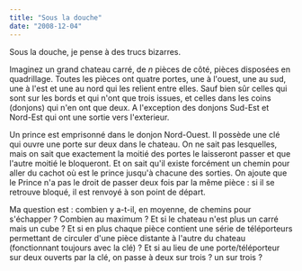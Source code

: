 ```yaml
---
title: "Sous la douche"
date: "2008-12-04"
---
```


Sous la douche, je pense à des trucs bizarres.

Imaginez un grand chateau carré, de _n_ pièces de côté, pièces disposées en quadrillage. Toutes les pièces ont quatre portes, une à l'ouest, une au sud, une à l'est et une au nord qui les relient entre elles. Sauf bien sûr celles qui sont sur les bords et qui n'ont que trois issues, et celles dans les coins (donjons) qui n'en ont que deux. A l'exception des donjons Sud-Est et Nord-Est qui ont une sortie vers l'exterieur.

Un prince est emprisonné dans le donjon Nord-Ouest. Il possède une clé qui ouvre une porte sur deux dans le chateau. On ne sait pas lesquelles, mais on sait que exactement la moitié des portes le laisseront passer et que l'autre moitié le bloqueront. Et on sait qu'il existe forcément un chemin pour aller du cachot où est le prince jusqu'à chacune des sorties. On ajoute que le Prince n'a pas le droit de passer deux fois par la même pièce : si il se retrouve bloqué, il est renvoyé à son point de départ.

Ma question est : combien y a-t-il, en moyenne, de chemins pour s'échapper ? Combien au maximum ? Et si le chateau n'est plus un carré mais un cube ? Et si en plus chaque pièce contient une série de téléporteurs permettant de circuler d'une pièce distante à l'autre du chateau (fonctionnant toujours avec la clé) ? Et si au lieu de une porte/téléporteur sur deux ouverts par la clé, on passe à deux sur trois ? un sur trois ?
